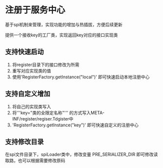# 注册于服务中心
基于spi机制来管理，实现功能的增加与热插拔，方便后续更新

提供一个接收key的工厂类，实现返回key对应的接口实现类
## 支持快速启动
1. 将register目录下的接口修改为所需
2. 重写对应实现类的值
3. 使用'RegisterFactory.getInstance("local")' 即可快速启动本地注册中心
## 支持自定义增加
1. 将自己的实现类写入
2. 将'''key="类的全限定名称"''' 的方式写入META-INF/register/regiser.Tdgister中
3. 'RegisterFactory.getInstance("key")' 即可快速自定义的注册中心
## 支持修改目录
在spi文件目录下，spiLoader类中，修改变量 PRE_SERIALIZER_DIR 即可修改读取路，也可以根据需要修改原码
